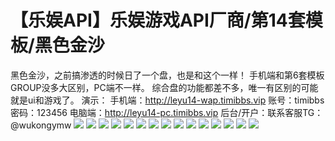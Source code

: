 # 【乐娱API】乐娱游戏API厂商/第14套模板/黑色金沙

黑色金沙，之前搞渗透的时候日了一个盘，也是和这个一样！
手机端和第6套模板GROUP没多大区别，PC端不一样。
综合盘的功能都差不多，唯一有区别的可能就是ui和游戏了。
演示：
手机端：http://leyu14-wap.timibbs.vip
账号：timibbs
密码：123456
电脑端：http://leyu14-pc.timibbs.vip
后台/开户：联系客服TG：@wukongymw
[![](https://wukongymw.com/wp-content/uploads/2023/01/1673453866-e583bf46318f382.jpg)](https://wukongymw.com/wp-content/uploads/2023/01/1673453866-e583bf46318f382.jpg)
[![](https://wukongymw.com/wp-content/uploads/2023/01/1673453871-6119e5c321d1a4b.jpg)](https://wukongymw.com/wp-content/uploads/2023/01/1673453871-6119e5c321d1a4b.jpg)
[![](https://wukongymw.com/wp-content/uploads/2023/01/1673453876-dff4f91ad1f5714.jpg)](https://wukongymw.com/wp-content/uploads/2023/01/1673453876-dff4f91ad1f5714.jpg)
[![](https://wukongymw.com/wp-content/uploads/2023/01/1673453869-f2c20422d93d1a1.png)](https://wukongymw.com/wp-content/uploads/2023/01/1673453869-f2c20422d93d1a1.png)
[![](https://wukongymw.com/wp-content/uploads/2023/01/1673453874-1e776379366fadd.png)](https://wukongymw.com/wp-content/uploads/2023/01/1673453874-1e776379366fadd.png)
[![](https://wukongymw.com/wp-content/uploads/2023/01/1673453882-8084fb6a78d4788.jpg)](https://wukongymw.com/wp-content/uploads/2023/01/1673453882-8084fb6a78d4788.jpg)
[![](https://wukongymw.com/wp-content/uploads/2023/01/1673453880-2b5221af0f82512.png)](https://wukongymw.com/wp-content/uploads/2023/01/1673453880-2b5221af0f82512.png)
[![](https://wukongymw.com/wp-content/uploads/2023/01/1673453885-d67e83e4485188e.png)](https://wukongymw.com/wp-content/uploads/2023/01/1673453885-d67e83e4485188e.png)
[![](https://wukongymw.com/wp-content/uploads/2023/01/1673453903-f7fa6403b615489.png)](https://wukongymw.com/wp-content/uploads/2023/01/1673453903-f7fa6403b615489.png)
[![](https://wukongymw.com/wp-content/uploads/2023/01/1673453888-cb79100a00cf671.jpg)](https://wukongymw.com/wp-content/uploads/2023/01/1673453888-cb79100a00cf671.jpg)
[![](https://wukongymw.com/wp-content/uploads/2023/01/1673453896-593690007b290c5.jpg)](https://wukongymw.com/wp-content/uploads/2023/01/1673453896-593690007b290c5.jpg)
[![](https://wukongymw.com/wp-content/uploads/2023/01/1673453892-1d657a9aa4a6b09.png)](https://wukongymw.com/wp-content/uploads/2023/01/1673453892-1d657a9aa4a6b09.png)
[![](https://wukongymw.com/wp-content/uploads/2023/01/1673453900-15dd68497aad427.png)](https://wukongymw.com/wp-content/uploads/2023/01/1673453900-15dd68497aad427.png)
[![](https://wukongymw.com/wp-content/uploads/2023/01/1673453906-b50e80adca46d23.png)](https://wukongymw.com/wp-content/uploads/2023/01/1673453906-b50e80adca46d23.png)
[![](https://wukongymw.com/wp-content/uploads/2023/01/1673453909-2e8aea483116aa3.png)](https://wukongymw.com/wp-content/uploads/2023/01/1673453909-2e8aea483116aa3.png)